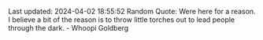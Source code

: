 Last updated: 2024-04-02 18:55:52
Random Quote: Were here for a reason. I believe a bit of the reason is to throw little torches out to lead people through the dark. - Whoopi Goldberg